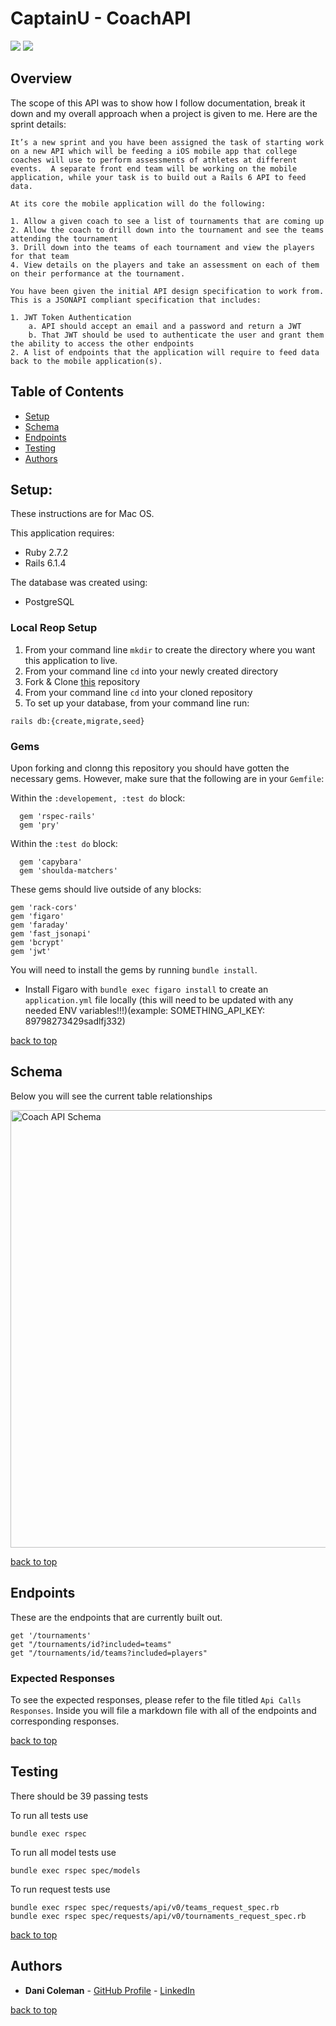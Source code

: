 # CaptainU - CoachAPI
![](https://img.shields.io/badge/Rails-6.1.4-informational?style=flat&logo=<LOGO_NAME>&logoColor=white&color=4e03fc)
![](https://img.shields.io/badge/Ruby-2.7.2-informational?style=flat&logo=<LOGO_NAME>&logoColor=white&color=fc0324)

## Overview

The scope of this API was to show how I follow documentation, break it down and my overall approach when a project is given to me. Here are the sprint details:
```
It’s a new sprint and you have been assigned the task of starting work on a new API which will be feeding a iOS mobile app that college coaches will use to perform assessments of athletes at different events.  A separate front end team will be working on the mobile application, while your task is to build out a Rails 6 API to feed data. 

At its core the mobile application will do the following: 

1. Allow a given coach to see a list of tournaments that are coming up
2. Allow the coach to drill down into the tournament and see the teams attending the tournament
3. Drill down into the teams of each tournament and view the players for that team
4. View details on the players and take an assessment on each of them on their performance at the tournament.

You have been given the initial API design specification to work from.  This is a JSONAPI compliant specification that includes: 

1. JWT Token Authentication
    a. API should accept an email and a password and return a JWT
    b. That JWT should be used to authenticate the user and grant them the ability to access the other endpoints
2. A list of endpoints that the application will require to feed data back to the mobile application(s).
```

## Table of Contents
  - [Setup](#setup)
  - [Schema](#schema)
  - [Endpoints](#endpoints)
  - [Testing](#testing)
  - [Authors](#authors)


## Setup:
These instructions are for Mac OS.

This application requires: 
- Ruby 2.7.2
- Rails 6.1.4

The database was created using:
- PostgreSQL

### Local Reop Setup

1. From your command line `mkdir` to create the directory where you want this application to live.
2. From your command line `cd` into your newly created directory
3. Fork & Clone [this](https://github.com/dcoleman21/dani_coach_api) repository
4. From your command line `cd` into your cloned repository
5. To set up your database, from your command line run:
  ``` 
  rails db:{create,migrate,seed}
  ```
 
### Gems
Upon forking and clonng this repository you should have gotten the necessary gems. However, make sure that the following are in your `Gemfile`:

Within the `:developement, :test do` block:
```
  gem 'rspec-rails'
  gem 'pry'
```   

Within the `:test do` block:
```
  gem 'capybara'
  gem 'shoulda-matchers'
```   


These gems should live outside of any blocks:
```
gem 'rack-cors'
gem 'figaro'
gem 'faraday'
gem 'fast_jsonapi'
gem 'bcrypt'
gem 'jwt'
```

You will need to install the gems by running `bundle install`.
* Install Figaro with `bundle exec figaro install` to create an `application.yml` file locally (this will need to be updated with any needed ENV variables!!!)(example: SOMETHING_API_KEY: 89798273429sadlfj332)

[back to top](#table-of-contents)

## Schema

Below you will see the current table relationships

<img width="700" alt="Coach API Schema" src="https://user-images.githubusercontent.com/60626984/128724507-453a7884-ff9c-4aa9-955b-529bd0216ae9.png">

[back to top](#table-of-contents)

## Endpoints

These are the endpoints that are currently built out.

```
get '/tournaments'
get "/tournaments/id?included=teams"
get "/tournaments/id/teams?included=players"
```

### Expected Responses

To see the expected responses, please refer to the file titled `Api Calls Responses`. Inside you will file a markdown file with all of the endpoints and corresponding responses.

[back to top](#table-of-contents)

## Testing

There should be 39 passing tests

To run all tests use
```
bundle exec rspec
```

To run all model tests use
```
bundle exec rspec spec/models
```

To run request tests use
```
bundle exec rspec spec/requests/api/v0/teams_request_spec.rb
bundle exec rspec spec/requests/api/v0/tournaments_request_spec.rb
```

[back to top](#table-of-contents)

## Authors

- **Dani Coleman** - [GitHub Profile](https://github.com/dcoleman21) - [LinkedIn](https://www.linkedin.com/in/dcoleman-21/)

[back to top](#table-of-contents)
